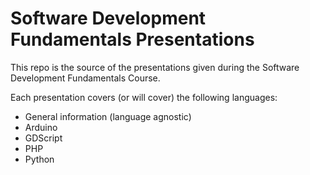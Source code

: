 # Software Development Fundamentals Presentations

This repo is the source of the presentations given during the Software Development Fundamentals Course.

Each presentation covers (or will cover) the following languages:

- General information (language agnostic)
- Arduino
- GDScript
- PHP
- Python